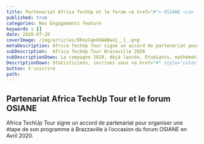 ```yaml
---
title: Partenariat Africa TechUp et le forum <a href="#"> OSIANE </a>
published: true
categories: Nos Engagements feature
keywords : []
date: 2020-07-28
coverImage: /img/articles/EKeyCqeXUAABa4j__1_.png
metaDescription: Africa TechUp Tour signe un accord de partenariat pour organiser une étape de son programme à Brazzaville à l’occasion du forum OSIANE en Avril 2020.
subDescription:  Africa TechUp Tour Brazaville 2020
subDescriptionDown: La campagne 2020, déjà lancée. Etudiants, mathématiciens, 
DescriptionDown: Statisticiens, incrivez vous <a href="#" style="color:white;">ici</a>
button: S'inscrire
path:
---
```


## Partenariat Africa TechUp Tour et le forum OSIANE

Africa TechUp Tour signe un accord de partenariat pour organiser une étape de son programme à Brazzaville à l’occasion du forum OSIANE en Avril 2020.


